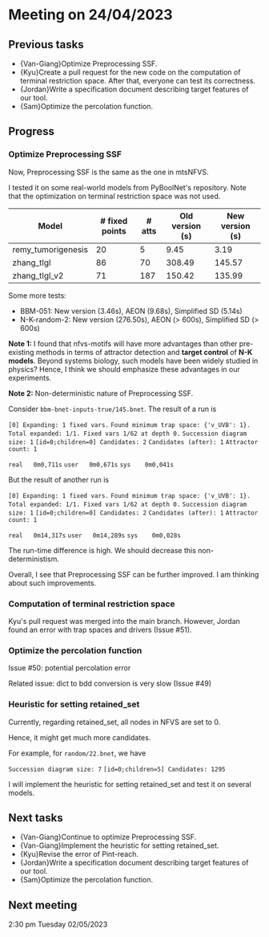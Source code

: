 # Meeting on 24/04/2023

## Previous tasks

+ {Van-Giang}Optimize Preprocessing SSF.
+ {Kyu}Create a pull request for the new code on the computation of terminal restriction space. After that, everyone can test its correctness.
+ {Jordan}Write a specification document describing target features of our tool.
+ {Sam}Optimize the percolation function.



## Progress

### Optimize Preprocessing SSF

Now, Preprocessing SSF is the same as the one in mtsNFVS.

I tested it on some real-world models from PyBoolNet's repository. Note that the optimization on terminal restriction space was not used.

| Model              | # fixed points | # atts | Old version (s) | New version (s) |
| ------------------ | -------------- | ------ | --------------- | --------------- |
| remy_tumorigenesis | 20             | 5      | 9.45            | 3.19            |
| zhang_tlgl         | 86             | 70     | 308.49          | 145.57          |
| zhang_tlgl_v2      | 71             | 187    | 150.42          | 135.99          |

Some more tests:

+ BBM-051: New version (3.46s), AEON (9.68s), Simplified SD (5.14s)
+ N-K-random-2: New version (276.50s), AEON (> 600s), Simplified SD (> 600s)



**Note 1:** I found that nfvs-motifs will have more advantages than other pre-existing methods in terms of attractor detection and **target control** of **N-K models**. Beyond systems biology, such models have been widely studied in physics? Hence, I think we should emphasize these advantages in our experiments.

**Note 2:** Non-deterministic nature of Preprocessing SSF.

 Consider `bbm-bnet-inputs-true/145.bnet`. The result of a run is

`[0] Expanding: 1 fixed vars.`
`Found minimum trap space: {'v_UVB': 1}.`
`Total expanded: 1/1. Fixed vars 1/62 at depth 0.`
`Succession diagram size: 1`
`[id=0;children=0] Candidates: 2`
`Candidates (after): 1`
`Attractor count: 1`

`real	0m0,711s`
`user	0m0,671s`
`sys	0m0,041s`



But the result of another run is

`[0] Expanding: 1 fixed vars.`
`Found minimum trap space: {'v_UVB': 1}.`
`Total expanded: 1/1. Fixed vars 1/62 at depth 0.`
`Succession diagram size: 1`
`[id=0;children=0] Candidates: 2`
`Candidates (after): 1`
`Attractor count: 1`

`real	0m14,317s`
`user	0m14,289s`
`sys	0m0,028s`

The run-time difference is high. We should decrease this non-deterministism.

Overall, I see that Preprocessing SSF can be further improved. I am thinking about such improvements.

### Computation of terminal restriction space

Kyu's pull request was merged into the main branch. However, Jordan found an error with trap spaces and drivers (Issue #51).



### Optimize the percolation function

Issue #50: potential percolation error

Related issue: dict to bdd conversion is very slow (Issue #49)



### Heuristic for setting retained_set

Currently, regarding retained_set, all nodes in NFVS are set to 0.

Hence, it might get much more candidates.

For example, for `random/22.bnet`, we have 

`Succession diagram size: 7`
`[id=0;children=5] Candidates: 1295`

I will implement the heuristic for setting retained_set and test it on several models.



## Next tasks

+ {Van-Giang}Continue to optimize Preprocessing SSF.
+ {Van-Giang}Implement the heuristic for setting retained_set.
+ {Kyu}Revise the error of Pint-reach.
+ {Jordan}Write a specification document describing target features of our tool.
+ {Sam}Optimize the percolation function.



## Next meeting

2:30 pm Tuesday 02/05/2023